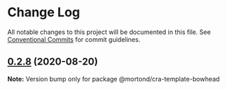 # Change Log

All notable changes to this project will be documented in this file.
See [Conventional Commits](https://conventionalcommits.org) for commit guidelines.

## [0.2.8](https://github.com/daithimorton/bowhead/compare/@mortond/cra-template-bowhead@0.2.7...@mortond/cra-template-bowhead@0.2.8) (2020-08-20)

**Note:** Version bump only for package @mortond/cra-template-bowhead
